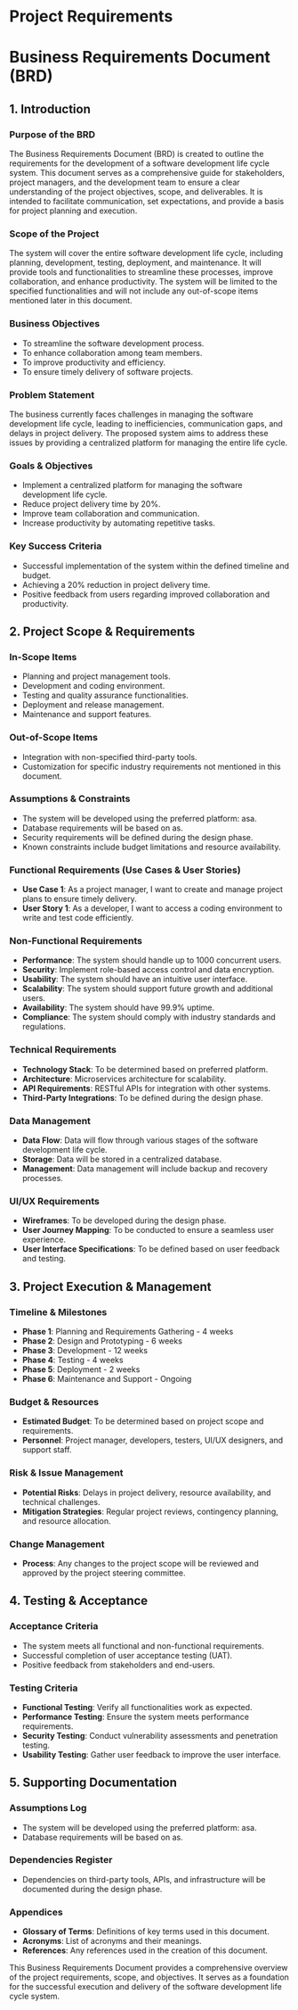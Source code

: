 # Project Requirements

# Business Requirements Document (BRD)

## 1. Introduction

### Purpose of the BRD
The Business Requirements Document (BRD) is created to outline the requirements for the development of a software development life cycle system. This document serves as a comprehensive guide for stakeholders, project managers, and the development team to ensure a clear understanding of the project objectives, scope, and deliverables. It is intended to facilitate communication, set expectations, and provide a basis for project planning and execution.

### Scope of the Project
The system will cover the entire software development life cycle, including planning, development, testing, deployment, and maintenance. It will provide tools and functionalities to streamline these processes, improve collaboration, and enhance productivity. The system will be limited to the specified functionalities and will not include any out-of-scope items mentioned later in this document.

### Business Objectives
- To streamline the software development process.
- To enhance collaboration among team members.
- To improve productivity and efficiency.
- To ensure timely delivery of software projects.

### Problem Statement
The business currently faces challenges in managing the software development life cycle, leading to inefficiencies, communication gaps, and delays in project delivery. The proposed system aims to address these issues by providing a centralized platform for managing the entire life cycle.

### Goals & Objectives
- Implement a centralized platform for managing the software development life cycle.
- Reduce project delivery time by 20%.
- Improve team collaboration and communication.
- Increase productivity by automating repetitive tasks.

### Key Success Criteria
- Successful implementation of the system within the defined timeline and budget.
- Achieving a 20% reduction in project delivery time.
- Positive feedback from users regarding improved collaboration and productivity.

## 2. Project Scope & Requirements

### In-Scope Items
- Planning and project management tools.
- Development and coding environment.
- Testing and quality assurance functionalities.
- Deployment and release management.
- Maintenance and support features.

### Out-of-Scope Items
- Integration with non-specified third-party tools.
- Customization for specific industry requirements not mentioned in this document.

### Assumptions & Constraints
- The system will be developed using the preferred platform: asa.
- Database requirements will be based on as.
- Security requirements will be defined during the design phase.
- Known constraints include budget limitations and resource availability.

### Functional Requirements (Use Cases & User Stories)
- **Use Case 1**: As a project manager, I want to create and manage project plans to ensure timely delivery.
- **User Story 1**: As a developer, I want to access a coding environment to write and test code efficiently.

### Non-Functional Requirements
- **Performance**: The system should handle up to 1000 concurrent users.
- **Security**: Implement role-based access control and data encryption.
- **Usability**: The system should have an intuitive user interface.
- **Scalability**: The system should support future growth and additional users.
- **Availability**: The system should have 99.9% uptime.
- **Compliance**: The system should comply with industry standards and regulations.

### Technical Requirements
- **Technology Stack**: To be determined based on preferred platform.
- **Architecture**: Microservices architecture for scalability.
- **API Requirements**: RESTful APIs for integration with other systems.
- **Third-Party Integrations**: To be defined during the design phase.

### Data Management
- **Data Flow**: Data will flow through various stages of the software development life cycle.
- **Storage**: Data will be stored in a centralized database.
- **Management**: Data management will include backup and recovery processes.

### UI/UX Requirements
- **Wireframes**: To be developed during the design phase.
- **User Journey Mapping**: To be conducted to ensure a seamless user experience.
- **User Interface Specifications**: To be defined based on user feedback and testing.

## 3. Project Execution & Management

### Timeline & Milestones
- **Phase 1**: Planning and Requirements Gathering - 4 weeks
- **Phase 2**: Design and Prototyping - 6 weeks
- **Phase 3**: Development - 12 weeks
- **Phase 4**: Testing - 4 weeks
- **Phase 5**: Deployment - 2 weeks
- **Phase 6**: Maintenance and Support - Ongoing

### Budget & Resources
- **Estimated Budget**: To be determined based on project scope and requirements.
- **Personnel**: Project manager, developers, testers, UI/UX designers, and support staff.

### Risk & Issue Management
- **Potential Risks**: Delays in project delivery, resource availability, and technical challenges.
- **Mitigation Strategies**: Regular project reviews, contingency planning, and resource allocation.

### Change Management
- **Process**: Any changes to the project scope will be reviewed and approved by the project steering committee.

## 4. Testing & Acceptance

### Acceptance Criteria
- The system meets all functional and non-functional requirements.
- Successful completion of user acceptance testing (UAT).
- Positive feedback from stakeholders and end-users.

### Testing Criteria
- **Functional Testing**: Verify all functionalities work as expected.
- **Performance Testing**: Ensure the system meets performance requirements.
- **Security Testing**: Conduct vulnerability assessments and penetration testing.
- **Usability Testing**: Gather user feedback to improve the user interface.

## 5. Supporting Documentation

### Assumptions Log
- The system will be developed using the preferred platform: asa.
- Database requirements will be based on as.

### Dependencies Register
- Dependencies on third-party tools, APIs, and infrastructure will be documented during the design phase.

### Appendices
- **Glossary of Terms**: Definitions of key terms used in this document.
- **Acronyms**: List of acronyms and their meanings.
- **References**: Any references used in the creation of this document.

This Business Requirements Document provides a comprehensive overview of the project requirements, scope, and objectives. It serves as a foundation for the successful execution and delivery of the software development life cycle system.